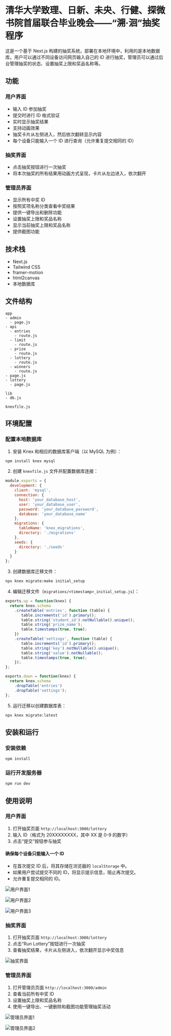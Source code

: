 # 清华大学致理、日新、未央、行健、探微书院首届联合毕业晚会——“溯·洄”抽奖程序

这是一个基于 Next.js 构建的抽奖系统，部署在本地环境中，利用的是本地数据库。用户可以通过不同设备访问网页输入自己的 ID 进行抽奖，管理员可以通过后台管理抽奖的状态、设置抽奖上限和奖品名称等。

## 功能

### 用户界面

- 输入 ID 参加抽奖
- 提交时进行 ID 格式验证
- 实时显示抽奖结果
- 支持动画效果
- 抽奖卡片从左侧进入，然后依次翻转显示内容
- 每个设备只能输入一个 ID 进行查询（允许重复提交相同的 ID）

### 抽奖界面

- 点击抽奖按钮进行一次抽奖
- 将本次抽奖的所有结果用动画方式呈现，卡片从左边进入，依次翻开

### 管理员界面

- 显示所有中奖 ID
- 按照奖项名称分类查看中奖结果
- 提供一键导出和删除功能
- 设置抽奖上限和奖品名称
- 显示当前抽奖上限和奖品名称
- 提供截图功能

## 技术栈

- Next.js
- Tailwind CSS
- framer-motion
- html2canvas
- 本地数据库

## 文件结构

```
app
- admin
  - page.js
- api
  - entries
    - route.js
  - limit
    - route.js
  - prize
    - route.js
  - lottery
    - route.js
  - winners
    - route.js
- page.js
- lottery
  - page.js

lib
- db.js

knexfile.js
```

## 环境配置

### 配置本地数据库

1. 安装 Knex 和相应的数据库客户端（以 MySQL 为例）：

```bash
npm install knex mysql
```

2. 创建 `knexfile.js` 文件并配置数据库连接：

```javascript
module.exports = {
  development: {
    client: 'mysql',
    connection: {
      host: 'your_database_host',
      user: 'your_database_user',
      password: 'your_database_password',
      database: 'your_database_name'
    },
    migrations: {
      tableName: 'knex_migrations',
      directory: './migrations'
    },
    seeds: {
      directory: './seeds'
    }
  }
};
```

3. 创建数据库迁移文件：

```bash
npx knex migrate:make initial_setup
```

4. 编辑迁移文件（`migrations/<timestamp>_initial_setup.js`）：

```javascript
exports.up = function(knex) {
  return knex.schema
    .createTable('entries', function (table) {
       table.increments('id').primary();
       table.string('student_id').notNullable().unique();
       table.string('prize_name');
       table.timestamps(true, true);
    })
    .createTable('settings', function (table) {
       table.increments('id').primary();
       table.string('key').notNullable().unique();
       table.string('value').notNullable();
       table.timestamps(true, true);
    });
};

exports.down = function(knex) {
  return knex.schema
    .dropTable('entries')
    .dropTable('settings');
};
```

5. 运行迁移以创建数据库表：

```bash
npx knex migrate:latest
```

## 安装和运行

### 安装依赖

```bash
npm install
```

### 运行开发服务器

```bash
npm run dev
```

## 使用说明

### 用户界面

1. 打开抽奖页面 `http://localhost:3000/lottery`
2. 输入 ID（格式为 20XXXXXXXX，其中 XX 是 0-9 的数字）
3. 点击“提交”按钮参与抽奖

#### 确保每个设备只能输入一个 ID

- 在首次提交 ID 后，将其存储在浏览器的 `localStorage` 中。
- 如果用户尝试提交不同的 ID，将显示提示信息，阻止再次提交。
- 允许重复提交相同的 ID。

![用户界面1](demo/home-1.png)

![用户界面2](demo/home-2.png)

![用户界面3](demo/home-3.png)

### 抽奖界面

1. 打开抽奖页面 `http://localhost:3000/lottery`
2. 点击“Run Lottery”按钮进行一次抽奖
3. 查看抽奖结果，卡片从左侧进入，依次翻开显示中奖信息

![抽奖界面](demo/lottery.png)

### 管理员界面

1. 打开管理员页面 `http://localhost:3000/admin`
2. 查看当前所有中奖 ID
3. 设置抽奖上限和奖品名称
4. 使用一键导出、一键删除和截图功能管理抽奖活动

![管理员界面1](demo/admin-1.png)

![管理员界面2](demo/admin-2.png)
